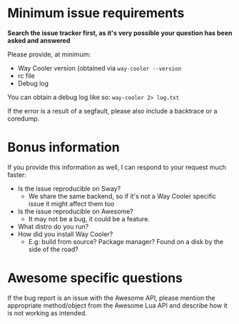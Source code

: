 # Minimum issue requirements

**Search the issue tracker first, as it's very possible your question has been asked and answered**

Please provide, at minimum:
* Way Cooler version (obtained via `way-cooler --version`
* rc file
* Debug log

You can obtain a debug log like so: `way-cooler 2> log.txt`

If the error is a result of a segfault, please also include a backtrace or a coredump.

# Bonus information
If you provide this information as well, I can respond to your request much faster:
* Is the issue reproducible on Sway?
  - We share the same backend, so if it's not a Way Cooler specific issue it might affect them too
* Is the issue reproducible on Awesome?
  - It may not be a bug, it could be a feature.
* What distro do you run?
* How did you install Way Cooler?
  - E.g: build from source? Package manager? Found on a disk by the side of the road?


# Awesome specific questions
If the bug report is an issue with the Awesome API, please mention the appropriate method/object from the Awesome Lua API and describe how it is not working as intended. 
